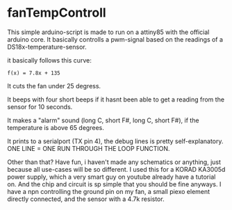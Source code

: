 # fanTempControll
This simple arduino-script is made to run on a attiny85 with the official arduino core. It basically controlls a pwm-signal based on the readings of a DS18x-temperature-sensor.

it basically follows this curve:
```
f(x) = 7.8x + 135
```
It cuts the fan under 25 degress.


It beeps with four short beeps if it hasnt been able to get a reading from the sensor for 10 seconds.

It makes a "alarm" sound (long C, short F#, long C, short F#), if the temperature is above 65 degrees.

It prints to a serialport (TX pin 4), the debug lines is pretty self-explanatory. ONE LINE = ONE RUN THROUGH THE LOOP FUNCTION.

Other than that? Have fun, i haven't made any schematics or anything, just because all use-cases will be so different. I used this for a KORAD KA3005d power supply, which a very smart guy on youtube already have a tutorial on. And the chip and circuit is sp simple that you should be fine anyways. I have a npn controlling the ground pin on my fan, a small piexo element directly connected, and the sensor with a 4.7k resistor.

